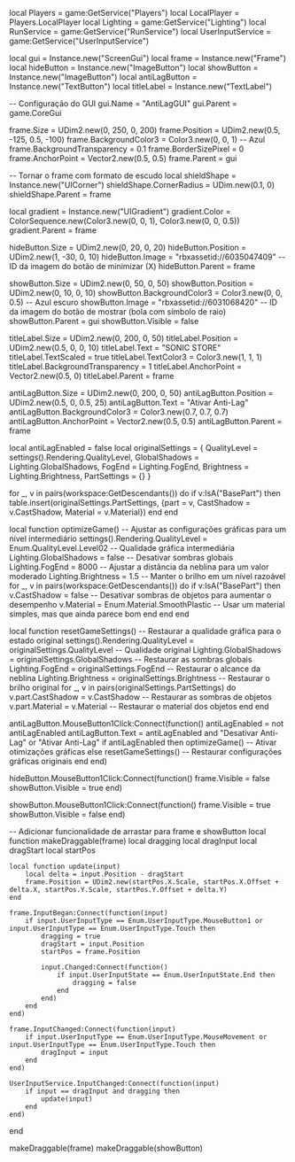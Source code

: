 local Players = game:GetService("Players")
local LocalPlayer = Players.LocalPlayer
local Lighting = game:GetService("Lighting")
local RunService = game:GetService("RunService")
local UserInputService = game:GetService("UserInputService")

local gui = Instance.new("ScreenGui")
local frame = Instance.new("Frame")
local hideButton = Instance.new("ImageButton")
local showButton = Instance.new("ImageButton")
local antiLagButton = Instance.new("TextButton")
local titleLabel = Instance.new("TextLabel")

-- Configuração do GUI
gui.Name = "AntiLagGUI"
gui.Parent = game.CoreGui

frame.Size = UDim2.new(0, 250, 0, 200)
frame.Position = UDim2.new(0.5, -125, 0.5, -100)
frame.BackgroundColor3 = Color3.new(0, 0, 1) -- Azul
frame.BackgroundTransparency = 0.1
frame.BorderSizePixel = 0
frame.AnchorPoint = Vector2.new(0.5, 0.5)
frame.Parent = gui

-- Tornar o frame com formato de escudo
local shieldShape = Instance.new("UICorner")
shieldShape.CornerRadius = UDim.new(0.1, 0)
shieldShape.Parent = frame

local gradient = Instance.new("UIGradient")
gradient.Color = ColorSequence.new(Color3.new(0, 0, 1), Color3.new(0, 0, 0.5))
gradient.Parent = frame

hideButton.Size = UDim2.new(0, 20, 0, 20)
hideButton.Position = UDim2.new(1, -30, 0, 10)
hideButton.Image = "rbxassetid://6035047409" -- ID da imagem do botão de minimizar (X)
hideButton.Parent = frame

showButton.Size = UDim2.new(0, 50, 0, 50)
showButton.Position = UDim2.new(0, 10, 0, 10)
showButton.BackgroundColor3 = Color3.new(0, 0, 0.5) -- Azul escuro
showButton.Image = "rbxassetid://6031068420" -- ID da imagem do botão de mostrar (bola com símbolo de raio)
showButton.Parent = gui
showButton.Visible = false

titleLabel.Size = UDim2.new(0, 200, 0, 50)
titleLabel.Position = UDim2.new(0.5, 0, 0, 10)
titleLabel.Text = "SONIC STORE"
titleLabel.TextScaled = true
titleLabel.TextColor3 = Color3.new(1, 1, 1)
titleLabel.BackgroundTransparency = 1
titleLabel.AnchorPoint = Vector2.new(0.5, 0)
titleLabel.Parent = frame

antiLagButton.Size = UDim2.new(0, 200, 0, 50)
antiLagButton.Position = UDim2.new(0.5, 0, 0.5, 25)
antiLagButton.Text = "Ativar Anti-Lag"
antiLagButton.BackgroundColor3 = Color3.new(0.7, 0.7, 0.7)
antiLagButton.AnchorPoint = Vector2.new(0.5, 0.5)
antiLagButton.Parent = frame

local antiLagEnabled = false
local originalSettings = {
    QualityLevel = settings().Rendering.QualityLevel,
    GlobalShadows = Lighting.GlobalShadows,
    FogEnd = Lighting.FogEnd,
    Brightness = Lighting.Brightness,
    PartSettings = {}
}

for _, v in pairs(workspace:GetDescendants()) do
    if v:IsA("BasePart") then
        table.insert(originalSettings.PartSettings, {part = v, CastShadow = v.CastShadow, Material = v.Material})
    end
end

local function optimizeGame()
    -- Ajustar as configurações gráficas para um nível intermediário
    settings().Rendering.QualityLevel = Enum.QualityLevel.Level02  -- Qualidade gráfica intermediária
    Lighting.GlobalShadows = false  -- Desativar sombras globais
    Lighting.FogEnd = 8000  -- Ajustar a distância da neblina para um valor moderado
    Lighting.Brightness = 1.5  -- Manter o brilho em um nível razoável
    for _, v in pairs(workspace:GetDescendants()) do
        if v:IsA("BasePart") then
            v.CastShadow = false  -- Desativar sombras de objetos para aumentar o desempenho
            v.Material = Enum.Material.SmoothPlastic  -- Usar um material simples, mas que ainda parece bom
        end
    end
end

local function resetGameSettings()
    -- Restaurar a qualidade gráfica para o estado original
    settings().Rendering.QualityLevel = originalSettings.QualityLevel  -- Qualidade original
    Lighting.GlobalShadows = originalSettings.GlobalShadows  -- Restaurar as sombras globais
    Lighting.FogEnd = originalSettings.FogEnd  -- Restaurar o alcance da neblina
    Lighting.Brightness = originalSettings.Brightness  -- Restaurar o brilho original
    for _, v in pairs(originalSettings.PartSettings) do
        v.part.CastShadow = v.CastShadow  -- Restaurar as sombras de objetos
        v.part.Material = v.Material  -- Restaurar o material dos objetos
    end
end

antiLagButton.MouseButton1Click:Connect(function()
    antiLagEnabled = not antiLagEnabled
    antiLagButton.Text = antiLagEnabled and "Desativar Anti-Lag" or "Ativar Anti-Lag"
    if antiLagEnabled then
        optimizeGame()  -- Ativar otimizações gráficas
    else
        resetGameSettings()  -- Restaurar configurações gráficas originais
    end
end)

hideButton.MouseButton1Click:Connect(function()
    frame.Visible = false
    showButton.Visible = true
end)

showButton.MouseButton1Click:Connect(function()
    frame.Visible = true
    showButton.Visible = false
end)

-- Adicionar funcionalidade de arrastar para frame e showButton
local function makeDraggable(frame)
    local dragging
    local dragInput
    local dragStart
    local startPos

    local function update(input)
        local delta = input.Position - dragStart
        frame.Position = UDim2.new(startPos.X.Scale, startPos.X.Offset + delta.X, startPos.Y.Scale, startPos.Y.Offset + delta.Y)
    end

    frame.InputBegan:Connect(function(input)
        if input.UserInputType == Enum.UserInputType.MouseButton1 or input.UserInputType == Enum.UserInputType.Touch then
            dragging = true
            dragStart = input.Position
            startPos = frame.Position

            input.Changed:Connect(function()
                if input.UserInputState == Enum.UserInputState.End then
                    dragging = false
                end
            end)
        end
    end)

    frame.InputChanged:Connect(function(input)
        if input.UserInputType == Enum.UserInputType.MouseMovement or input.UserInputType == Enum.UserInputType.Touch then
            dragInput = input
        end
    end)

    UserInputService.InputChanged:Connect(function(input)
        if input == dragInput and dragging then
            update(input)
        end
    end)
end

makeDraggable(frame)
makeDraggable(showButton)
